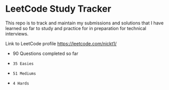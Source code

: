 # LeetCode Study Tracker
This repo is to track and maintain my submissions and solutions that I have learned so far to study and practice for in preparation for technical interviews.



Link to LeetCode profile
https://leetcode.com/nickt1/

- 90 Questions completed so far

-     35 Easies
-     51 Mediums
-     4 Hards
